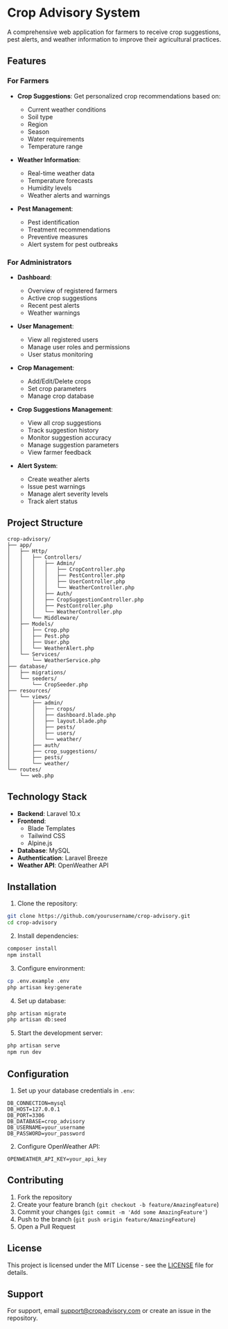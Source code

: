 # Crop Advisory System

A comprehensive web application for farmers to receive crop suggestions, pest alerts, and weather information to improve their agricultural practices.

## Features

### For Farmers
- **Crop Suggestions**: Get personalized crop recommendations based on:
  - Current weather conditions
  - Soil type
  - Region
  - Season
  - Water requirements
  - Temperature range

- **Weather Information**:
  - Real-time weather data
  - Temperature forecasts
  - Humidity levels
  - Weather alerts and warnings

- **Pest Management**:
  - Pest identification
  - Treatment recommendations
  - Preventive measures
  - Alert system for pest outbreaks

### For Administrators
- **Dashboard**:
  - Overview of registered farmers
  - Active crop suggestions
  - Recent pest alerts
  - Weather warnings

- **User Management**:
  - View all registered users
  - Manage user roles and permissions
  - User status monitoring

- **Crop Management**:
  - Add/Edit/Delete crops
  - Set crop parameters
  - Manage crop database

- **Crop Suggestions Management**:
  - View all crop suggestions
  - Track suggestion history
  - Monitor suggestion accuracy
  - Manage suggestion parameters
  - View farmer feedback

- **Alert System**:
  - Create weather alerts
  - Issue pest warnings
  - Manage alert severity levels
  - Track alert status

## Project Structure

```
crop-advisory/
├── app/
│   ├── Http/
│   │   ├── Controllers/
│   │   │   ├── Admin/
│   │   │   │   ├── CropController.php
│   │   │   │   ├── PestController.php
│   │   │   │   ├── UserController.php
│   │   │   │   └── WeatherController.php
│   │   │   ├── Auth/
│   │   │   ├── CropSuggestionController.php
│   │   │   ├── PestController.php
│   │   │   └── WeatherController.php
│   │   └── Middleware/
│   ├── Models/
│   │   ├── Crop.php
│   │   ├── Pest.php
│   │   ├── User.php
│   │   └── WeatherAlert.php
│   └── Services/
│       └── WeatherService.php
├── database/
│   ├── migrations/
│   └── seeders/
│       └── CropSeeder.php
├── resources/
│   └── views/
│       ├── admin/
│       │   ├── crops/
│       │   ├── dashboard.blade.php
│       │   ├── layout.blade.php
│       │   ├── pests/
│       │   ├── users/
│       │   └── weather/
│       ├── auth/
│       ├── crop_suggestions/
│       ├── pests/
│       └── weather/
└── routes/
    └── web.php
```

## Technology Stack

- **Backend**: Laravel 10.x
- **Frontend**: 
  - Blade Templates
  - Tailwind CSS
  - Alpine.js
- **Database**: MySQL
- **Authentication**: Laravel Breeze
- **Weather API**: OpenWeather API

## Installation

1. Clone the repository:
```bash
git clone https://github.com/yourusername/crop-advisory.git
cd crop-advisory
```

2. Install dependencies:
```bash
composer install
npm install
```

3. Configure environment:
```bash
cp .env.example .env
php artisan key:generate
```

4. Set up database:
```bash
php artisan migrate
php artisan db:seed
```

5. Start the development server:
```bash
php artisan serve
npm run dev
```

## Configuration

1. Set up your database credentials in `.env`:
```
DB_CONNECTION=mysql
DB_HOST=127.0.0.1
DB_PORT=3306
DB_DATABASE=crop_advisory
DB_USERNAME=your_username
DB_PASSWORD=your_password
```

2. Configure OpenWeather API:
```
OPENWEATHER_API_KEY=your_api_key
```

## Contributing

1. Fork the repository
2. Create your feature branch (`git checkout -b feature/AmazingFeature`)
3. Commit your changes (`git commit -m 'Add some AmazingFeature'`)
4. Push to the branch (`git push origin feature/AmazingFeature`)
5. Open a Pull Request

## License

This project is licensed under the MIT License - see the [LICENSE](LICENSE) file for details.

## Support

For support, email support@cropadvisory.com or create an issue in the repository.

